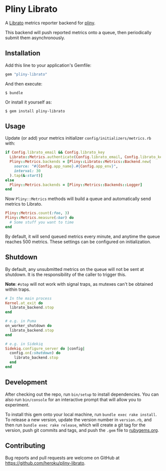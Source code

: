 # Pliny Librato

A [Librato](https://librato.com) metrics reporter backend for [pliny](https://github.com/interagent/pliny).


This backend will push reported metrics onto a queue, then periodically
submit them asynchronously.

## Installation

Add this line to your application's Gemfile:

```ruby
gem "pliny-librato"
```

And then execute:

    $ bundle

Or install it yourself as:

    $ gem install pliny-librato

## Usage

Update (or add) your metrics initializer `config/initializers/metrics.rb` with:

```ruby
if Config.librato_email && Config.librato_key
  Librato::Metrics.authenticate(Config.librato_email, Config.librato_key)
  Pliny::Metrics.backends = [Pliny::Librato::Metrics::Backend.new(
    source: "#{Config.app_name}.#{Config.app_env}",
    interval: 30
  ).tap(&:start)]
else
  Pliny::Metrics.backends = [Pliny::Metrics::Backends::Logger]
end
```

Now `Pliny::Metrics` methods will build a queue and automatically send metrics
to Librato.

```ruby
Pliny::Metrics.count(:foo, 3)
Pliny::Metrics.measure(:bar) do
  # Some stuff you want to time
end
```

By default, it will send queued metrics every minute, and anytime the
queue reaches 500 metrics. These settings can be configured on initialization.

## Shutdown
By default, any unsubmitted metrics on the queue will not be sent at shutdown.
It is the responsibility of the caller to trigger this.

**Note**: `#stop` will not work with signal traps, as mutexes can't be obtained within traps.

```ruby
# In the main process
Kernel.at_exit do
  librato_backend.stop
end

# e.g. in Puma
on_worker_shutdown do
  librato_backend.stop
end

# e.g. in Sidekiq
Sidekiq.configure_server do |config|
  config.on(:shutdown) do
    librato_backend.stop
  end
end
```

## Development

After checking out the repo, run `bin/setup` to install dependencies. You can also run `bin/console` for an interactive prompt that will allow you to experiment.

To install this gem onto your local machine, run `bundle exec rake install`. To release a new version, update the version number in `version.rb`, and then run `bundle exec rake release`, which will create a git tag for the version, push git commits and tags, and push the `.gem` file to [rubygems.org](https://rubygems.org).

## Contributing

Bug reports and pull requests are welcome on GitHub at https://github.com/heroku/pliny-librato.

